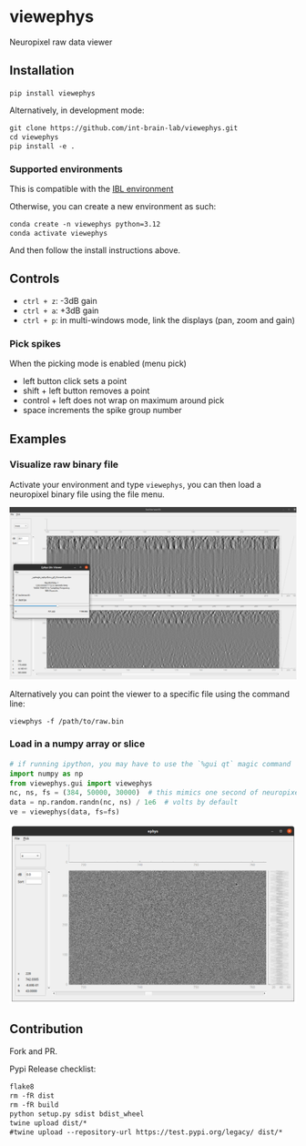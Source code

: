 # viewephys
Neuropixel raw data viewer

## Installation
`pip install viewephys`

Alternatively, in development mode:
```shell
git clone https://github.com/int-brain-lab/viewephys.git
cd viewephys
pip install -e .
```

### Supported environments
This is compatible with the [IBL environment](https://github.com/int-brain-lab/iblenv)

Otherwise, you can create a new environment as such:
```shell
conda create -n viewephys python=3.12
conda activate viewephys
```
And then follow the install instructions above.

## Controls
- `ctrl + z`: -3dB gain
- `ctrl + a`: +3dB gain
- `ctrl + p`: in multi-windows mode, link the displays (pan, zoom and gain)

### Pick spikes
When the picking mode is enabled (menu pick)
- left button click sets a point
- shift + left button removes a point
- control + left does not wrap on maximum around pick
- space increments the spike group number


## Examples

### Visualize raw binary file
Activate your environment and type `viewephys`, you can then load a neuropixel binary file using the file menu.

![alt text](./docs/raw_bin_viewer_destripe.png "Ephys viewer ")

Alternatively you can point the viewer to a specific file using the command line:
```shell
viewphys -f /path/to/raw.bin
```

### Load in a numpy array or slice
```python
# if running ipython, you may have to use the `%gui qt` magic command
import numpy as np
from viewephys.gui import viewephys
nc, ns, fs = (384, 50000, 30000)  # this mimics one second of neuropixel data
data = np.random.randn(nc, ns) / 1e6  # volts by default
ve = viewephys(data, fs=fs)
```
![alt text](./docs/view_rand_array.png "Ephys viewer")
    

## Contribution
Fork and PR.

Pypi Release checklist:
```shell
flake8
rm -fR dist
rm -fR build
python setup.py sdist bdist_wheel
twine upload dist/*
#twine upload --repository-url https://test.pypi.org/legacy/ dist/*
```
